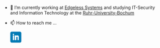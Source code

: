 ### 

- 🔭 I’m currently working at [Edgeless Systems](https://www.edgeless.systems/) and studying IT-Security and Information Technology at the [Ruhr-University-Bochum](https://informatik.rub.de/en/)
- 📫 How to reach me ...

    [![You can find me on](https://github.com/Kakashiiiiy/Kakashiiiiy/blob/main/Icon/linkedin.png)](https://www.linkedin.com/in/benedict-markus-schlueter/)


<!-- Links to your social media accounts -->

[1]: https://www.linkedin.com/in/benedict-markus-schlueter/

<!--
**Kakashiiiiy/Kakashiiiiy** is a ✨ _special_ ✨ repository because its `README.md` (this file) appears on your GitHub profile.

Here are some ideas to get you started:

- 🔭 I’m currently working on ...
- 🌱 I’m currently learning ...
- 👯 I’m looking to collaborate on ...
- 🤔 I’m looking for help with ...
- 💬 Ask me about ...
- 📫 How to reach me: ...
- 😄 Pronouns: ...
- ⚡ Fun fact: ...
-->
